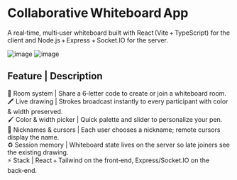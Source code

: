 # Collaborative Whiteboard App
A real‑time, multi‑user whiteboard built with React (Vite + TypeScript)
for the client and Node.js + Express + Socket.IO for the server.

![image](https://github.com/user-attachments/assets/032c8e30-7277-4d21-9121-79686285474d)
![image](https://github.com/user-attachments/assets/8048d551-71d5-45c4-a7a0-6a364e126714)

## Feature | Description
🔗 Room system | Share a 6‑letter code to create or join a whiteboard room.<br>
🖍️ Live drawing | Strokes broadcast instantly to every participant with color & width preserved.<br>
🖌️ Color & width picker | Quick palette and slider to personalize your pen.<br>
👤 Nicknames & cursors | Each user chooses a nickname; remote cursors display the name.<br>
♻️ Session memory | Whiteboard state lives on the server so late joiners see the existing drawing.<br>
⚡ Stack | React + Tailwind on the front‑end, Express/Socket.IO on the back‑end.<br>
